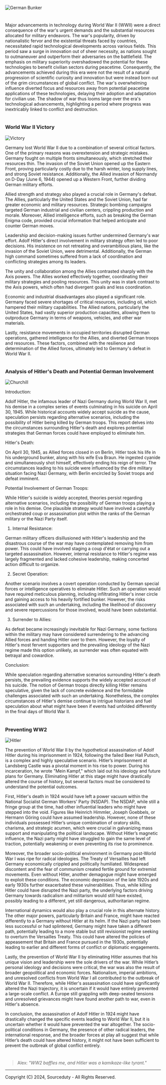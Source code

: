 ![German Bunker](https://github.com/sourceduty/WW2/assets/123030236/0e1940f1-a058-4ee8-a489-a64d2b154cf7)

#

Major advancements in technology during World War II (WWII) were a direct consequence of the war's urgent demands and the substantial resources allocated for military endeavors. The war's popularity, driven by nationalistic fervor and the existential threats faced by countries, necessitated rapid technological developments across various fields. This period saw a surge in innovation out of sheer necessity, as nations sought to outmaneuver and outperform their adversaries on the battlefield. The emphasis on military superiority overshadowed the potential for these technologies to benefit civilian sectors during peacetime. Consequently, the advancements achieved during this era were not the result of a natural progression of scientific curiosity and innovation but were instead born out of the grim circumstances of global conflict. The war's overwhelming influence diverted focus and resources away from potential peacetime applications of these technologies, delaying their adoption and adaptation for civilian use. The shadow of war thus looms large over the era's technological advancements, highlighting a period where progress was inextricably linked to conflict and destruction.

#
### World War II Victory

![Victory](https://github.com/sourceduty/WW2/assets/123030236/0b2f3275-f6e0-48aa-8712-a14f32d26059)

Germany lost World War II due to a combination of several critical factors. One of the primary reasons was overextension and strategic mistakes. Germany fought on multiple fronts simultaneously, which stretched their resources thin. The invasion of the Soviet Union opened up the Eastern Front, proving particularly costly due to the harsh winter, long supply lines, and strong Soviet resistance. Additionally, the Allied invasion of Normandy on D-Day (June 6, 1944) opened up a Western Front, further dividing German military efforts.

Allied strength and strategy also played a crucial role in Germany's defeat. The Allies, particularly the United States and the Soviet Union, had far greater economic and military resources. Strategic bombing campaigns targeted German industrial and civilian centers, crippling production and morale. Moreover, Allied intelligence efforts, such as breaking the German Enigma code, provided crucial information that helped anticipate and counter German moves.

Leadership and decision-making issues further undermined Germany's war effort. Adolf Hitler's direct involvement in military strategy often led to poor decisions. His insistence on not retreating and overambitious plans, like the invasion of the Soviet Union, were detrimental. Additionally, the German high command sometimes suffered from a lack of coordination and conflicting strategies among its leaders.

The unity and collaboration among the Allies contrasted sharply with the Axis powers. The Allies worked effectively together, coordinating their military strategies and pooling resources. This unity was in stark contrast to the Axis powers, which often had divergent goals and less coordination.

Economic and industrial disadvantages also played a significant role. Germany faced severe shortages of critical resources, including oil, which hampered their military capabilities. The Allied nations, particularly the United States, had vastly superior production capacities, allowing them to outproduce Germany in terms of weapons, vehicles, and other war materials.

Lastly, resistance movements in occupied territories disrupted German operations, gathered intelligence for the Allies, and diverted German troops and resources. These factors, combined with the resilience and determination of the Allied forces, ultimately led to Germany's defeat in World War II.

#
### Analysis of Hitler's Death and Potential German Involvement

![Churchill](https://github.com/sourceduty/WW2/assets/123030236/beacc944-094b-4b90-a240-4e0039449d30)

Introduction:

Adolf Hitler, the infamous leader of Nazi Germany during World War II, met his demise in a complex series of events culminating in his suicide on April 30, 1945. While historical accounts widely accept suicide as the cause, speculation persists regarding alternative scenarios, including the possibility of Hitler being killed by German troops. This report delves into the circumstances surrounding Hitler's death and explores potential strategies that German forces could have employed to eliminate him.

Hitler's Death:

On April 30, 1945, as Allied forces closed in on Berlin, Hitler took his life in his underground bunker, along with his wife Eva Braun. He ingested cyanide and simultaneously shot himself, effectively ending his reign of terror. The circumstances leading to his suicide were influenced by the dire military situation facing Nazi Germany, with Berlin encircled by Soviet troops and defeat imminent.

Potential Involvement of German Troops:

While Hitler's suicide is widely accepted, theories persist regarding alternative scenarios, including the possibility of German troops playing a role in his demise. One plausible strategy would have involved a carefully orchestrated coup or assassination plot within the ranks of the German military or the Nazi Party itself.

1. Internal Resistance:

German military officers disillusioned with Hitler's leadership and the disastrous course of the war may have contemplated removing him from power. This could have involved staging a coup d'état or carrying out a targeted assassination. However, internal resistance to Hitler's regime was largely fragmented and lacked cohesive leadership, making concerted action difficult to organize.

2. Secret Operation:
   
Another scenario involves a covert operation conducted by German special forces or intelligence operatives to eliminate Hitler. Such an operation would have required meticulous planning, including infiltrating Hitler's inner circle and gaining access to his heavily fortified bunker. However, the risks associated with such an undertaking, including the likelihood of discovery and severe repercussions for those involved, would have been substantial.

3. Surrender to Allies:
   
As defeat became increasingly inevitable for Nazi Germany, some factions within the military may have considered surrendering to the advancing Allied forces and handing Hitler over to them. However, the loyalty of Hitler's most fervent supporters and the prevailing ideology of the Nazi regime made this option unlikely, as surrender was often equated with betrayal and cowardice.

Conclusion:

While speculation regarding alternative scenarios surrounding Hitler's death persists, the prevailing evidence supports the widely accepted account of his suicide. The notion of German troops directly killing Hitler remains speculative, given the lack of concrete evidence and the formidable challenges associated with such an undertaking. Nonetheless, the complex circumstances of Hitler's demise continue to intrigue historians and fuel speculation about what might have been if events had unfolded differently in the final days of World War II.

#
### Preventing WW2

![Hitler](https://github.com/sourceduty/WW2/assets/123030236/15c137c6-f221-4517-a0b5-1f01fed1eea4)

The prevention of World War II by the hypothetical assassination of Adolf Hitler during his imprisonment in 1924, following the failed Beer Hall Putsch, is a complex and highly speculative scenario. Hitler’s imprisonment at Landsberg Castle was a pivotal moment in his rise to power. During his incarceration, he wrote "Mein Kampf," which laid out his ideology and future plans for Germany. Eliminating Hitler at this stage might have drastically altered the course of history, but several factors must be considered to understand the potential outcomes.

First, Hitler's death in 1924 would have left a power vacuum within the National Socialist German Workers' Party (NSDAP). The NSDAP, while still a fringe group at the time, had other influential leaders who might have stepped into the void. Figures like Heinrich Himmler, Joseph Goebbels, or Hermann Göring could have assumed leadership. However, none of these individuals possessed Hitler’s unique combination of oratory skills, charisma, and strategic acumen, which were crucial in galvanizing mass support and manipulating the political landscape. Without Hitler’s magnetic influence, the Nazi party might have struggled to gain the same level of traction, potentially weakening or even preventing its rise to prominence.

Moreover, the broader socio-political environment in Germany post-World War I was ripe for radical ideologies. The Treaty of Versailles had left Germany economically crippled and politically humiliated. Widespread discontent and the fear of communism created fertile ground for extremist movements. Even without Hitler, another demagogue might have emerged to exploit these conditions. The economic depression of the late 1920s and early 1930s further exacerbated these vulnerabilities. Thus, while killing Hitler could have disrupted the Nazi party, the underlying factors driving Germany towards radicalism and militarism would still have existed, possibly leading to a different, yet still dangerous, authoritarian regime.

International dynamics would also play a crucial role in this alternate history. The other major powers, particularly Britain and France, might have reacted differently to a Germany without Hitler at its helm. If the Nazi party had been less successful or had splintered, Germany might have taken a different path, potentially leading to a more stable but still revisionist regime seeking to overturn the Versailles Treaty. This could have altered the policies of appeasement that Britain and France pursued in the 1930s, potentially leading to earlier and different forms of conflict or diplomatic engagements.

Lastly, the prevention of World War II by eliminating Hitler assumes that his unique vision and leadership were the sole drivers of the war. While Hitler’s personal ideology and decisions were critical, the war was also the result of broader geopolitical and economic forces. Nationalism, imperial ambitions, and unresolved conflicts from World War I all contributed to the outbreak of World War II. Therefore, while Hitler's assassination could have significantly altered the Nazi trajectory, it is uncertain if it would have entirely prevented a large-scale conflict. A Europe still grappling with deep-seated tensions and unresolved grievances might have found another path to war, even in Hitler's absence.

In conclusion, the assassination of Adolf Hitler in 1924 might have drastically changed the specific events leading to World War II, but it is uncertain whether it would have prevented the war altogether. The socio-political conditions in Germany, the presence of other radical leaders, the international response, and the broader forces at play all suggest that while Hitler’s death could have altered history, it might not have been sufficient to prevent the outbreak of global conflict entirely.

#

> Alex: *"WW2 baffles me, and Hitler was a kamikaze-like tyrant."*

***
Copyright (C) 2024, Sourceduty - All Rights Reserved.
